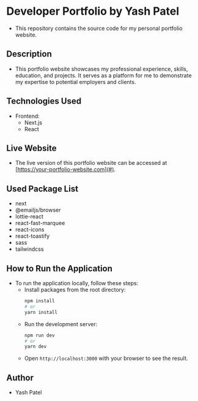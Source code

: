 # Developer Portfolio by Yash Patel

- This repository contains the source code for my personal portfolio website.

## Description

- This portfolio website showcases my professional experience, skills, education, and projects. It serves as a platform for me to demonstrate my expertise to potential employers and clients.

## Technologies Used

- Frontend:
  - Next.js
  - React

## Live Website

- The live version of this portfolio website can be accessed at [https://your-portfolio-website.com](#).

## Used Package List

- next
- @emailjs/browser
- lottie-react
- react-fast-marquee
- react-icons
- react-toastify
- sass
- tailwindcss

## How to Run the Application

- To run the application locally, follow these steps:
  - Install packages from the root directory:
    ```bash
    npm install
    # or
    yarn install
    ```
  - Run the development server:
    ```bash
    npm run dev
    # or
    yarn dev
    ```
  - Open `http://localhost:3000` with your browser to see the result.

## Author

- Yash Patel
